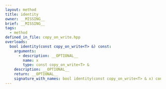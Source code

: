 ```yaml
---
layout: method
title: identity
owner: __MISSING__
brief: __MISSING__
tags:
  - method
defined_in_file: copy_on_write.hpp
overloads:
  bool identity(const copy_on_write<T> &) const:
    arguments:
      - description: __OPTIONAL__
        name: x
        type: const copy_on_write<T> &
    description: __OPTIONAL__
    return: __OPTIONAL__
    signature_with_names: bool identity(const copy_on_write<T> & x) const
---
```

